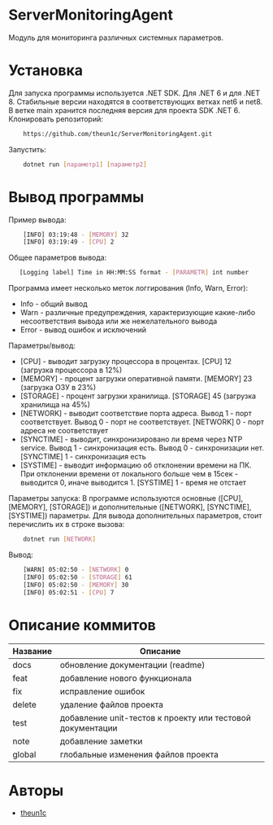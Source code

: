 # ServerMonitoringAgent
Модуль для мониторинга различных системных параметров. 

# Установка
Для запуска программы используется .NET SDK. Для .NET 6 и для .NET 8. Стабильные версии находятся в соответствующих ветках net6 и net8. В ветке main хранится последняя версия для проекта SDK .NET 6.
Клонировать репозиторий:
``` bash 
    https://github.com/theun1c/ServerMonitoringAgent.git
```
Запустить:
``` bash
    dotnet run [параметр1] [параметр2]
```

# Вывод программы
Пример вывода:
``` bash
    [INFO] 03:19:48 - [MEMORY] 32
    [INFO] 03:19:49 - [CPU] 2
```

Общее параметров вывода:
```bash
   [Logging label] Time in HH:MM:SS format - [PARAMETR] int number 
```

Программа имеет несколько меток логгирования (Info, Warn, Error):
- Info - общий вывод
- Warn - различные предупреждения, характеризующие какие-либо несоответствия вывода или же нежелательного вывода
- Error - вывод ошибок и исключений

Параметры/вывод:
- [CPU] - выводит загрузку процессора в процентах. [CPU] 12 (загрузка процессора в 12%)
- [MEMORY] - процент загрузки оперативной памяти. [MEMORY] 23 (загрузка ОЗУ в 23%)
- [STORAGE] - процент загрузки хранилища. [STORAGE] 45 (загрузка хранилища на 45%)
- [NETWORK] - выводит соответствие порта адреса. Вывод 1 - порт соответствует. Вывод 0 - порт не соответствует. [NETWORK] 0 - порт адреса не соответствует
- [SYNCTIME] - выводит, синхронизировано ли время через NTP service. Вывод 1 - синхронизация есть. Вывод 0 - синхронизации нет. [SYNCTIME] 1 - синхронизация есть
- [SYSTIME] - выводит информацию об отклонении времени на ПК. При отклонении времени от локального больше чем в 15сек - выводится 0, иначе выводится 1. [SYSTIME] 1 - время не отстает

Параметры запуска:
В программе используются основные ([CPU], [MEMORY], [STORAGE]) и дополнительные ([NETWORK], [SYNCTIME], [SYSTIME]) параметры. Для вывода дополнительных параметров, стоит перечислить их в строке вызова:
``` bash
    dotnet run [NETWORK]
```

Вывод:
``` bash
    [WARN] 05:02:50 - [NETWORK] 0
    [INFO] 05:02:50 - [STORAGE] 61
    [INFO] 05:02:50 - [MEMORY] 30
    [INFO] 05:02:51 - [CPU] 7
```

# Описание коммитов  
| Название | Описание                                                             |  
| -------- | -------------------------------------------------------------------- |  
| docs     | обновление документации (readme)                                     |  
| feat     | добавление нового функционала                                        |  
| fix      | исправление ошибок                                                   |  
| delete   | удаление файлов проекта                                              |
| test     | добавление unit-тестов к проекту или тестовой документации           |
| note     | добавление заметки                                                   |
| global   | глобальные изменения файлов проекта                                  |

# Авторы
- [theun1c](https://github.com/theun1c)
